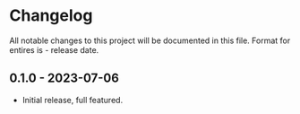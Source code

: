 # Changelog
All notable changes to this project will be documented in this file.
Format for entires is <version-string> - release date.

## 0.1.0 - 2023-07-06
- Initial release, full featured.
